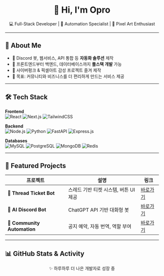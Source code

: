 <h1 align="center">👋 Hi, I'm Opro</h1>
<p align="center">
  💻 Full-Stack Developer | 🤖 Automation Specialist | 🎨 Pixel Art Enthusiast  
</p>

---

## 🚀 About Me
- 🔹 Discord 봇, 웹서비스, API 통합 등 **자동화 솔루션** 제작  
- 🔹 프론트엔드부터 백엔드, 데이터베이스까지 **풀스택 개발** 가능  
- 🔹 사이버펑크 & 픽셀아트 감성 프로젝트 즐겨 제작  
- 🔹 목표: 커뮤니티와 비즈니스를 더 편리하게 만드는 서비스 제공  

---

## 🛠 Tech Stack

**Frontend**  
![React](https://img.shields.io/badge/React-61DAFB?style=for-the-badge&logo=react&logoColor=black)
![Next.js](https://img.shields.io/badge/Next.js-000000?style=for-the-badge&logo=nextdotjs&logoColor=white)
![TailwindCSS](https://img.shields.io/badge/TailwindCSS-38B2AC?style=for-the-badge&logo=tailwind-css&logoColor=white)

**Backend**  
![Node.js](https://img.shields.io/badge/Node.js-339933?style=for-the-badge&logo=node.js&logoColor=white)
![Python](https://img.shields.io/badge/Python-3776AB?style=for-the-badge&logo=python&logoColor=white)
![FastAPI](https://img.shields.io/badge/FastAPI-009688?style=for-the-badge&logo=fastapi&logoColor=white)
![Express.js](https://img.shields.io/badge/Express.js-000000?style=for-the-badge&logo=express&logoColor=white)

**Databases**  
![MySQL](https://img.shields.io/badge/MySQL-4479A1?style=for-the-badge&logo=mysql&logoColor=white)
![PostgreSQL](https://img.shields.io/badge/PostgreSQL-4169E1?style=for-the-badge&logo=postgresql&logoColor=white)
![MongoDB](https://img.shields.io/badge/MongoDB-47A248?style=for-the-badge&logo=mongodb&logoColor=white)
![Redis](https://img.shields.io/badge/Redis-DC382D?style=for-the-badge&logo=redis&logoColor=white)

---

## 🌟 Featured Projects

| 프로젝트 | 설명 | 링크 |
|----------|------|------|
| 🎫 **Thread Ticket Bot** | 스레드 기반 티켓 시스템, 버튼 UI 제공 | [바로가기](https://github.com/사용자명/Thread-Ticket-Bot) |
| 🤖 **AI Discord Bot** | ChatGPT API 기반 대화형 봇 | [바로가기](https://github.com/사용자명/AI-Discord-Bot) |
| 🔄 **Community Automation** | 공지 예약, 자동 번역, 역할 부여 | [바로가기](https://github.com/사용자명/Community-Automation) |

---

## 📊 GitHub Stats & Activity

<p align="center">
  ✨ 하루하루 더 나은 개발자로 성장 중
</p>
